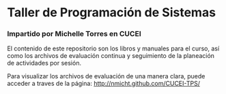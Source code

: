 # Taller de Programación de Sistemas
### Impartido por Michelle Torres en CUCEI

El contenido de este repositorio son los libros y manuales para el curso, así como los archivos de evaluación continua y seguimiento de la planeación de actividades por sesión.

Para visualizar los archivos de evaluación de una manera clara, puede acceder a traves de la página: http://nmicht.github.com/CUCEI-TPS/
